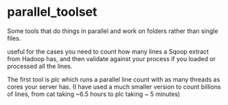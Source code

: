 # parallel_toolset
Some tools that do things in parallel and work on folders rather than single files.

 useful for the cases you need to count how many lines a Sqoop extract from Hadoop has, and then validate against your process if you loaded or processed all the lines.

The first tool is *plc* which runs a parallel line count with as many threads as cores your server has.
(I have used a much smaller version to count billions of lines, from cat taking ~6.5 hours to plc taking ~ 5 minutes)
